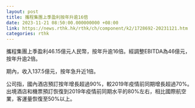 ```yaml
---
layout: post
title: 攜程集團上季盈利按年升逾16倍
date: 2023-11-21 08:50:00.000000000 +08:00
link: https://news.rthk.hk/rthk/ch/component/k2/1728692-20231121.htm
categories: rthk
---
```


攜程集團上季盈利46.15億元人民幣，按年升逾16倍。經調整EBITDA為46億元，按年升逾2倍。

期內，收入137.5億元，按年急升近1倍。

公司指，國內酒店預訂按年增長超過90%，較2019年疫情前同期增長超過70%。出境酒店和機票預訂恢復到2019年疫情前同期水平的80%左右，相比國際航空業，客運量恢復至50%以上。
